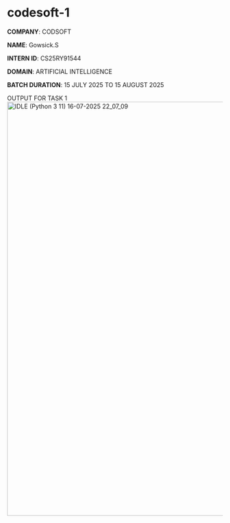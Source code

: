 # codesoft-1
**COMPANY**: CODSOFT

**NAME**: Gowsick.S

**INTERN ID**: CS25RY91544

**DOMAIN**: ARTIFICIAL INTELLIGENCE

**BATCH DURATION**: 15 JULY 2025 TO 15 AUGUST 2025

OUTPUT FOR TASK 1
<img width="1920" height="965" alt="IDLE (Python 3 11) 16-07-2025 22_07_09" src="https://github.com/user-attachments/assets/cc16aa41-006e-470d-a541-682d675601bc" />
